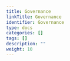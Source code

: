 ```yaml
---
title: Governance
linkTitle: Governance
identifier: Governance
type: docs
categories: []
tags: []
description: ""
weight: 10
---
```


